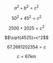 
$$a^2+b^2=c^2$$

$$50^2+45^2=c^2$$


$$2500+2025=c^2$$


$$\sqrt{4525}=c^2$$

$$67.2681202354=c$$

$$c = 67km$$

